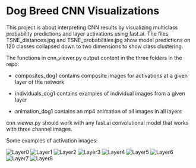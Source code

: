 # Dog Breed CNN Visualizations

This project is about interpreting CNN results by visualizing multiclass probability predictions and layer activations using fast.ai. The files TSNE_distances.jpg and TSNE_probabilities.jpg show model predictions on 120 classes collapsed down to two dimensions to show class clustering.

The functions in cnn_viewer.py output content in the three folders in the repo:

  * composites_dog1 contains composite images for activations at a given layer of the network
  
  * individuals_dog1 contains examples of individual images from a given layer
  
  * animation_dog1 contains an mp4 animation of all images in all layers
  
cnn_viewer.py should work with any fast.ai convolutional model that works with three channel images. 

Some examples of activation images:

![Layer0](https://github.com/kheyer/ML-DL-Projects/blob/master/Dog%20Breed%20CNN%20Visualizations/individuals_dog1/layer0_image0.jpg)
![Layer1](https://github.com/kheyer/ML-DL-Projects/blob/master/Dog%20Breed%20CNN%20Visualizations/individuals_dog1/layer1_image4.jpg)
![Layer2](https://github.com/kheyer/ML-DL-Projects/blob/master/Dog%20Breed%20CNN%20Visualizations/individuals_dog1/layer2_image11.jpg)
![Layer3](https://github.com/kheyer/ML-DL-Projects/blob/master/Dog%20Breed%20CNN%20Visualizations/individuals_dog1/layer3_image11.jpg)
![Layer4](https://github.com/kheyer/ML-DL-Projects/blob/master/Dog%20Breed%20CNN%20Visualizations/individuals_dog1/layer4_image11.jpg)
![Layer5](https://github.com/kheyer/ML-DL-Projects/blob/master/Dog%20Breed%20CNN%20Visualizations/individuals_dog1/layer5_image1.jpg)
![Layer6](https://github.com/kheyer/ML-DL-Projects/blob/master/Dog%20Breed%20CNN%20Visualizations/individuals_dog1/layer6_image8.jpg)
![Layer7](https://github.com/kheyer/ML-DL-Projects/blob/master/Dog%20Breed%20CNN%20Visualizations/individuals_dog1/layer7_image6.jpg)
![Layer8](https://github.com/kheyer/ML-DL-Projects/blob/master/Dog%20Breed%20CNN%20Visualizations/individuals_dog1/layer8_image11.jpg)
